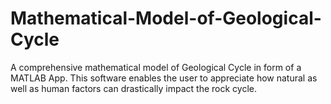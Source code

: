 # Mathematical-Model-of-Geological-Cycle
A comprehensive mathematical model of Geological Cycle in form of a MATLAB App. This software enables the user to appreciate how natural as well as human factors can drastically impact the rock cycle. 
